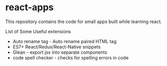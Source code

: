# react-apps

This repository contains the code for small apps built while learning react.

List of Some Useful extensions

- Auto rename tag - Auto rename paired HTML tag
- ES7+ React/Redux/React-Native snippets
- Glean - export jsx into separate components
- code spell checker - checks for spelling errors in code
